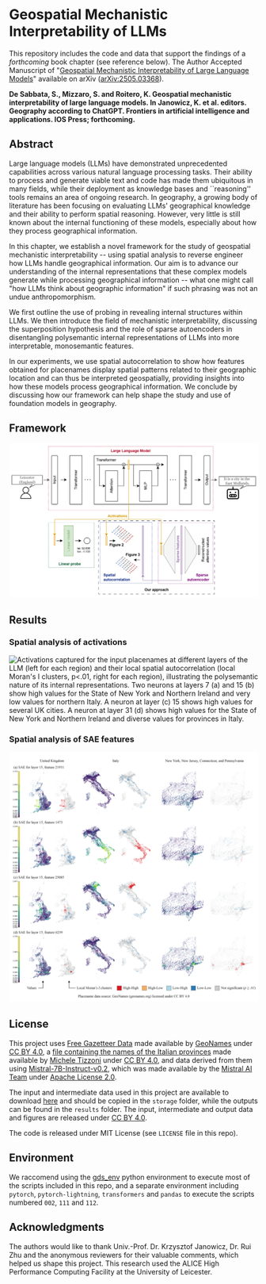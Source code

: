 # Geospatial Mechanistic Interpretability of LLMs

This repository includes the code and data that support the findings of a *forthcoming* book chapter (see reference below).
The Author Accepted Manuscript of "[Geospatial Mechanistic Interpretability of Large Language Models](https://arxiv.org/abs/2505.03368)" available on arXiv ([arXiv:2505.03368](https://arxiv.org/abs/2505.03368)).

**De Sabbata, S., Mizzaro, S. and Roitero, K. Geospatial mechanistic interpretability of large language models. In Janowicz, K. et al. editors. Geography according to ChatGPT. Frontiers in artificial intelligence and applications. IOS Press; forthcoming.**

## Abstract

Large language models (LLMs) have demonstrated unprecedented capabilities across various natural language processing tasks. Their ability to process and generate viable text and code has made them ubiquitous in many fields, while their deployment as knowledge bases and ``reasoning'' tools remains an area of ongoing research. In geography, a growing body of literature has been focusing on evaluating LLMs' geographical knowledge and their ability to perform spatial reasoning. However, very little is still known about the internal functioning of these models, especially about how they process geographical information.

In this chapter, we establish a novel framework for the study of geospatial mechanistic interpretability -- using spatial analysis to reverse engineer how LLMs handle geographical information. Our aim is to advance our understanding of the internal representations that these complex models generate while processing geographical information -- what one might call "how LLMs think about geographic information" if such phrasing was not an undue anthropomorphism.

We first outline the use of probing in revealing internal structures within LLMs. We then introduce the field of mechanistic interpretability, discussing the superposition hypothesis and the role of sparse autoencoders in disentangling polysemantic internal representations of LLMs into more interpretable, monosemantic features.

In our experiments, we use spatial autocorrelation to show how features obtained for placenames display spatial patterns related to their geographic location and can thus be interpreted geospatially, providing insights into how these models process geographical information. We conclude by discussing how our framework can help shape the study and use of foundation models in geography.

## Framework

![An example illustrating the extraction of the activations from an LLM (top); the use of the activations in a linear probe to predict the latitude and longitude of the place mentioned in the input (bottom-left) and a sparse autoencoder (bottom-right); and the use of spatial autocorrelation to analyse the activations and the sparse features (centre). Our approach encompasses the latter two components.](paper/img_probing-and-sae_v1-0.png)

## Results

### Spatial analysis of activations

![Activations captured for the input placenames at different layers of the LLM (left for each region) and their local spatial autocorrelation (local Moran's $I$ clusters, $p<.01$, right for each region), illustrating the polysemantic nature of its internal representations. Two neurons at layers 7 (a) and 15 (b) show high values for the State of New York and Northern Ireland and very low values for northern Italy. A neuron at layer (c) 15 shows high values for several UK cities. A neuron at layer 31 (d) shows high values for the State of New York and Northern Ireland and diverse values for provinces in Italy.](paper/img_results-probing_v1-1.png)


### Spatial analysis of SAE features

![Features extracted from layer 15 through a sparse autoencoder (left for each region) and their local spatial autocorrelation (local Moran's $I$ clusters, $p<.01$, right for each region): (a) Wales as a region part of prompt; (b) south of Italy as a region activating a seemingly monosemantic feature; (c) north-east of Italy and north-west of England as regions activating a seemingly polysemantic feature; and (d) a representation of ``city'' highlighting New York City and London, amongst others.](paper/img_results-sparse-autoencoder_v1-1.png)

## License

This project uses [Free Gazetteer Data](https://download.geonames.org/export/dump/) made available by [GeoNames](https://www.geonames.org/) under [CC BY 4.0](https://creativecommons.org/licenses/by/4.0/), a [file containing the names of the Italian provinces](https://figshare.com/articles/dataset/Italian_provinces_2018/12249575?file=22534718) made available by [Michele Tizzoni](https://micheletizzoni.github.io/) under [CC BY 4.0](https://creativecommons.org/licenses/by/4.0/), and data derived from them using [Mistral-7B-Instruct-v0.2](https://huggingface.co/mistralai/Mistral-7B-Instruct-v0.2), which was made available by the [Mistral AI Team](https://huggingface.co/mistralai/Mistral-7B-Instruct-v0.2#the-mistral-ai-team) under [Apache License 2.0](https://huggingface.co/datasets/choosealicense/licenses/blob/main/markdown/apache-2.0.md).

The input and intermediate data used in this project are available to download [here](https://figshare.le.ac.uk/articles/dataset/Data_for_Geospatial_Mechanistic_Interpretability_of_Large_Language_Models_/28905197) and should be copied in the `storage` folder, while the outputs can be found in the `results` folder. The input, intermediate and output data and figures are released under [CC BY 4.0](https://creativecommons.org/licenses/by/4.0/).

The code is released under MIT License (see `LICENSE` file in this repo).

## Environment

We raccomend using the [gds_env](https://darribas.org/gds_env/) python environment to execute most of the scripts included in this repo, and a separate environment including `pytorch`, `pytorch-lightning`, `transformers` and `pandas` to execute the scripts numbered `002`, `111` and `112`.

## Acknowledgments

The authors would like to thank Univ.-Prof. Dr. Krzysztof Janowicz, Dr. Rui Zhu and the anonymous reviewers for their valuable comments, which helped us shape this project. This research used the ALICE High Performance Computing Facility at the University of Leicester.
